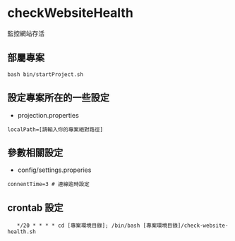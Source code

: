 # checkWebsiteHealth
監控網站存活

## 部屬專案

```shell
bash bin/startProject.sh
```

## 設定專案所在的一些設定

* projection.properties

```properties
localPath=[請輸入你的專案絕對路徑]
```

## 參數相關設定

* config/settings.properies

```properties
connentTime=3 # 連線逾時設定
```

## crontab 設定

```
   */20 * * * * cd [專案環境目錄]; /bin/bash [專案環境目錄]/check-website-health.sh
```
